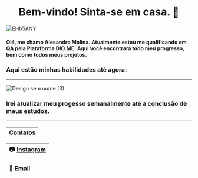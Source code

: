 
<center><h1> Bem-vindo! Sinta-se em casa. 👋 </h1></center>  

![EHb5ANY](https://github.com/user-attachments/assets/a5502da5-0729-4a1b-bde4-9d73b366db69)
#### Olá, me chamo Alesandro Molina. Atualmente estou me qualificando em QA pela Plataforma DIO.ME. Aqui você encontrará todo meu progresso, bem como todos meus projetos.
### Aqui estão minhas habilidades até agora:
----------------

![Design sem nome (3)](https://github.com/user-attachments/assets/cd5b70c1-8ce0-4385-9b17-ee1f4a29b958)

### Irei atualizar meu progesso semanalmente até a conclusão de meus estudos.
-------------------------------------------------

| Contatos|
|---------|

|	📷 [Instagram](https://www.instagram.com/themolina_/) |
|----------------|

| 📧 [Email](themolinaanalist@gmail.com)|
|-------------------------------|

 



<!--
**TheMolina/TheMolina** is a ✨ _special_ ✨ repository because its `README.md` (this file) appears on your GitHub profile.

Here are some ideas to get you started:

- 🔭 I’m currently working on ...
- 🌱 I’m currently learning ...
- 👯 I’m looking to collaborate on ...
- 🤔 I’m looking for help with ...
- 💬 Ask me about ...
- 📫 How to reach me: ...
- 😄 Pronouns: ...
- ⚡ Fun fact: ...
-->
